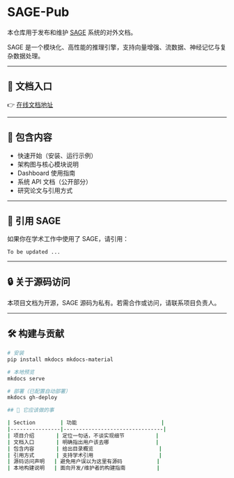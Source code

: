 # SAGE-Pub

本仓库用于发布和维护 [SAGE](https://github.com/intellistream/SAGE) 系统的对外文档。

SAGE 是一个模块化、高性能的推理引擎，支持向量增强、流数据、神经记忆与复杂数据处理。

---

## 📘 文档入口

👉 [在线文档地址](https://intellistream.github.io/SAGE-Pub/)

---

## 🧠 包含内容

- 快速开始（安装、运行示例）
- 架构图与核心模块说明
- Dashboard 使用指南
- 系统 API 文档（公开部分）
- 研究论文与引用方式

---

## 🧾 引用 SAGE

如果你在学术工作中使用了 SAGE，请引用：

```
To be updated ...
```


---

## 🔒 关于源码访问

本项目文档为开源，SAGE 源码为私有。若需合作或访问，请联系项目负责人。

---

## 🛠️ 构建与贡献

```bash
# 安装
pip install mkdocs mkdocs-material

# 本地预览
mkdocs serve

# 部署（已配置自动部署）
mkdocs gh-deploy

## 🎯 它应该做的事

| Section        | 功能                           |
|----------------|--------------------------------|
| 项目介绍       | 定位一句话，不谈实现细节          |
| 文档入口       | 明确指出用户该去哪               |
| 包含内容       | 给出目录概览                     |
| 引用方式       | 支持学术引用                     |
| 源码访问声明   | 避免用户误以为这里有源码           |
| 本地构建说明   | 面向开发/维护者的构建指南          |